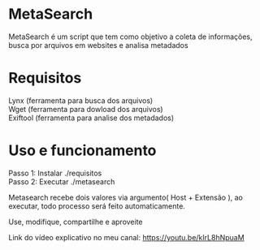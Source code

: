 # MetaSearch
MetaSearch é um script que tem como objetivo a coleta de informações, busca por arquivos em websites e analisa metadados

# Requisitos
Lynx (ferramenta para busca dos arquivos)                                                                                                                           
Wget (ferramenta para dowload dos arquivos)                                                                                                     
Exiftool (ferramenta para analise dos metadados)

# Uso e funcionamento
Passo 1: Instalar ./requisitos                                                                                                                                       
Passo 2: Executar ./metasearch

Metasearch recebe dois valores via argumento( Host + Extensão ), ao executar, todo processo será feito automaticamente.

Use, modifique, compartilhe e aproveite

Link do vídeo explicativo no meu canal: https://youtu.be/kIrL8hNpuaM


